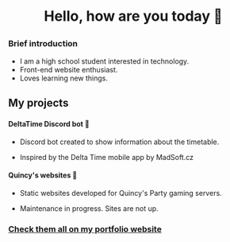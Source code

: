 # <p align="center">Hello, how are you today :wave:</p>
### <p>Brief introduction</p>
- I am a high school student interested in technology.
- Front-end website enthusiast.
- Loves learning new things.
## <p>My projects</p>
#### DeltaTime Discord bot 🤖
- <p>Discord bot created to show information about the timetable. 
- Inspired by the Delta Time mobile app by MadSoft.cz</p>
#### Quincy's websites 🦆
- <p>Static websites developed for Quincy's Party gaming servers.
- Maintenance in progress. Sites are not up.</p>

### <a href="https://zirix.ga/">Check them all on my portfolio website</a>
